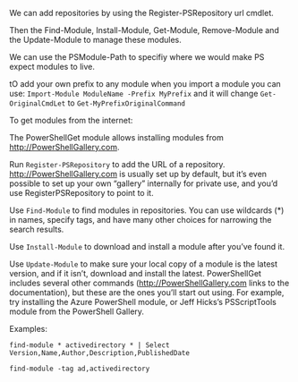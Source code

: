 We can add repositories by using the Register-PSRepository url cmdlet.

Then the Find-Module, Install-Module, Get-Module, Remove-Module and the Update-Module to manage these modules.

We can use the PSModule-Path to specifiy where we would make PS expect modules to live. 

tO add your own prefix to any module when you import a module you can use:
`Import-Module ModuleName -Prefix MyPrefix`  and it will change `Get-OriginalCmdLet` to `Get-MyPrefixOriginalCommand`

To get modules from the internet:

The PowerShellGet module allows installing modules from http://PowerShellGallery.com. 

Run `Register-PSRepository` to add the URL of a repository. http://PowerShellGallery.com is usually set up by default, but it’s even possible to set up your own “gallery” internally for private use, and you’d use RegisterPSRepository to point to it.

Use `Find-Module` to find modules in repositories. You can use wildcards (*) in names, specify tags, and have many other choices for narrowing the search results.

Use `Install-Module` to download and install a module after you’ve found it.

Use `Update-Module` to make sure your local copy of a module is the latest version, and if it isn’t, download and install the latest.
PowerShellGet includes several other commands (http://PowerShellGallery.com  links to the documentation), but these are the ones you’ll start out using. For example, try installing the Azure PowerShell module, or Jeff Hicks’s PSScriptTools module from the PowerShell Gallery.


Examples:

`find-module * activedirectory * | Select Version,Name,Author,Description,PublishedDate` 

`find-module -tag ad,activedirectory`
